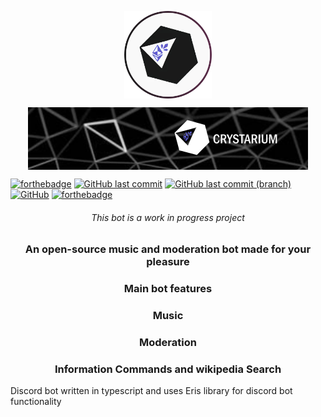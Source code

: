 <p align="center">
<img align="center" src="https://raw.githubusercontent.com/pieckenst/crystarium/crystarium-dev/crystariumcircle.png" height="140" width="140">
</p>
<p align="center">
<img align="center" src="https://raw.githubusercontent.com/pieckenst/crystarium/crystarium-dev/crystarium-banner.png" height="100" width="448">
</p>

[![forthebadge](https://forthebadge.com/images/badges/made-with-typescript.svg)](https://forthebadge.com)
[![GitHub last commit](https://img.shields.io/github/last-commit/pieckenst/terra?style=for-the-badge)](https://github.com/pieckenst/terra/commits/indev)
[![GitHub last commit (branch)](https://img.shields.io/github/last-commit/pieckenst/terra/canary?color=ff4500&label=CANARY%3ALAST%20COMMIT&style=for-the-badge)](https://github.com/pieckenst/terra/commits/canary)
[![GitHub](https://img.shields.io/github/license/pieckenst/terra?style=for-the-badge)](https://github.com/pieckenst/terra/blob/indev/LICENSE)
[![forthebadge](https://forthebadge.com/images/badges/built-with-love.svg)](https://forthebadge.com)

<h6 align="center"> This bot is a work in progress project</h6>
<div align="center">
<h3 align="center">An open-source music and moderation bot made for your pleasure</h3>
<h3 align="center">Main bot features</h3>
<h3 align="center"> Music </h3>
<h3 align="center"> Moderation </h3>
<h3 align="center"> Information Commands and wikipedia Search</h3>
</div>
Discord bot written in typescript  and uses Eris library for discord bot functionality
